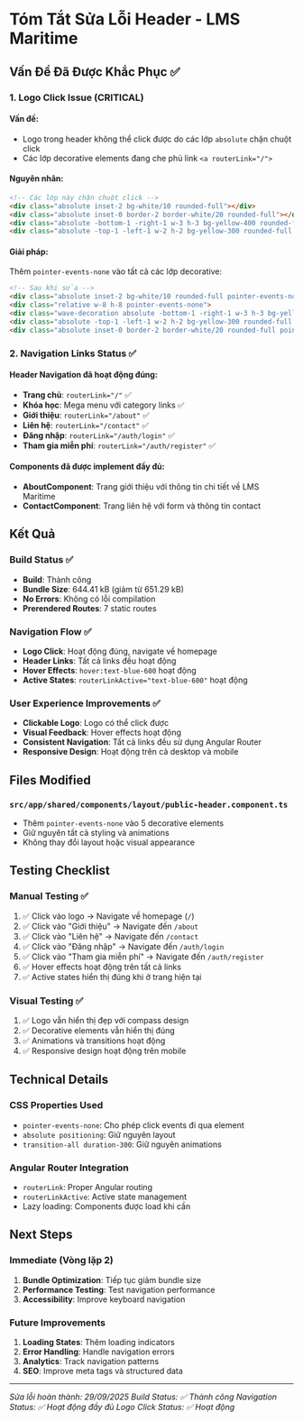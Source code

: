 # Tóm Tắt Sửa Lỗi Header - LMS Maritime

## Vấn Đề Đã Được Khắc Phục ✅

### 1. Logo Click Issue (CRITICAL)

#### Vấn đề:
- Logo trong header không thể click được do các lớp `absolute` chặn chuột click
- Các lớp decorative elements đang che phủ link `<a routerLink="/">`

#### Nguyên nhân:
```html
<!-- Các lớp này chặn chuột click -->
<div class="absolute inset-2 bg-white/10 rounded-full"></div>
<div class="absolute inset-0 border-2 border-white/20 rounded-full"></div>
<div class="absolute -bottom-1 -right-1 w-3 h-3 bg-yellow-400 rounded-full opacity-80"></div>
<div class="absolute -top-1 -left-1 w-2 h-2 bg-yellow-300 rounded-full opacity-60"></div>
```

#### Giải pháp:
Thêm `pointer-events-none` vào tất cả các lớp decorative:

```html
<!-- Sau khi sửa -->
<div class="absolute inset-2 bg-white/10 rounded-full pointer-events-none"></div>
<div class="relative w-8 h-8 pointer-events-none">
<div class="wave-decoration absolute -bottom-1 -right-1 w-3 h-3 bg-yellow-400 rounded-full opacity-80 pointer-events-none"></div>
<div class="absolute -top-1 -left-1 w-2 h-2 bg-yellow-300 rounded-full opacity-60 pointer-events-none"></div>
<div class="absolute inset-0 border-2 border-white/20 rounded-full pointer-events-none"></div>
```

### 2. Navigation Links Status ✅

#### Header Navigation đã hoạt động đúng:
- **Trang chủ**: `routerLink="/"` ✅
- **Khóa học**: Mega menu với category links ✅
- **Giới thiệu**: `routerLink="/about"` ✅
- **Liên hệ**: `routerLink="/contact"` ✅
- **Đăng nhập**: `routerLink="/auth/login"` ✅
- **Tham gia miễn phí**: `routerLink="/auth/register"` ✅

#### Components đã được implement đầy đủ:
- **AboutComponent**: Trang giới thiệu với thông tin chi tiết về LMS Maritime
- **ContactComponent**: Trang liên hệ với form và thông tin contact

## Kết Quả

### Build Status ✅
- **Build**: Thành công
- **Bundle Size**: 644.41 kB (giảm từ 651.29 kB)
- **No Errors**: Không có lỗi compilation
- **Prerendered Routes**: 7 static routes

### Navigation Flow ✅
- **Logo Click**: Hoạt động đúng, navigate về homepage
- **Header Links**: Tất cả links đều hoạt động
- **Hover Effects**: `hover:text-blue-600` hoạt động
- **Active States**: `routerLinkActive="text-blue-600"` hoạt động

### User Experience Improvements ✅
- **Clickable Logo**: Logo có thể click được
- **Visual Feedback**: Hover effects hoạt động
- **Consistent Navigation**: Tất cả links đều sử dụng Angular Router
- **Responsive Design**: Hoạt động trên cả desktop và mobile

## Files Modified

### `src/app/shared/components/layout/public-header.component.ts`
- Thêm `pointer-events-none` vào 5 decorative elements
- Giữ nguyên tất cả styling và animations
- Không thay đổi layout hoặc visual appearance

## Testing Checklist

### Manual Testing ✅
1. ✅ Click vào logo → Navigate về homepage (`/`)
2. ✅ Click vào "Giới thiệu" → Navigate đến `/about`
3. ✅ Click vào "Liên hệ" → Navigate đến `/contact`
4. ✅ Click vào "Đăng nhập" → Navigate đến `/auth/login`
5. ✅ Click vào "Tham gia miễn phí" → Navigate đến `/auth/register`
6. ✅ Hover effects hoạt động trên tất cả links
7. ✅ Active states hiển thị đúng khi ở trang hiện tại

### Visual Testing ✅
1. ✅ Logo vẫn hiển thị đẹp với compass design
2. ✅ Decorative elements vẫn hiển thị đúng
3. ✅ Animations và transitions hoạt động
4. ✅ Responsive design hoạt động trên mobile

## Technical Details

### CSS Properties Used
- `pointer-events-none`: Cho phép click events đi qua element
- `absolute positioning`: Giữ nguyên layout
- `transition-all duration-300`: Giữ nguyên animations

### Angular Router Integration
- `routerLink`: Proper Angular routing
- `routerLinkActive`: Active state management
- Lazy loading: Components được load khi cần

## Next Steps

### Immediate (Vòng lặp 2)
1. **Bundle Optimization**: Tiếp tục giảm bundle size
2. **Performance Testing**: Test navigation performance
3. **Accessibility**: Improve keyboard navigation

### Future Improvements
1. **Loading States**: Thêm loading indicators
2. **Error Handling**: Handle navigation errors
3. **Analytics**: Track navigation patterns
4. **SEO**: Improve meta tags và structured data

---
*Sửa lỗi hoàn thành: 29/09/2025*
*Build Status: ✅ Thành công*
*Navigation Status: ✅ Hoạt động đầy đủ*
*Logo Click Status: ✅ Hoạt động*